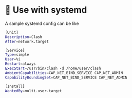 # 📰 Use with systemd

A sample systemd config can be like

```sh
[Unit]
Description=Clash
After=network.target

[Service]
Type=simple
User=%i
Restart=always
ExecStart=/usr/bin/clash -d /home/user/clash
AmbientCapabilities=CAP_NET_BIND_SERVICE CAP_NET_ADMIN
CapabilityBoundingSet=CAP_NET_BIND_SERVICE CAP_NET_ADMIN

[Install]
WantedBy=multi-user.target
```

